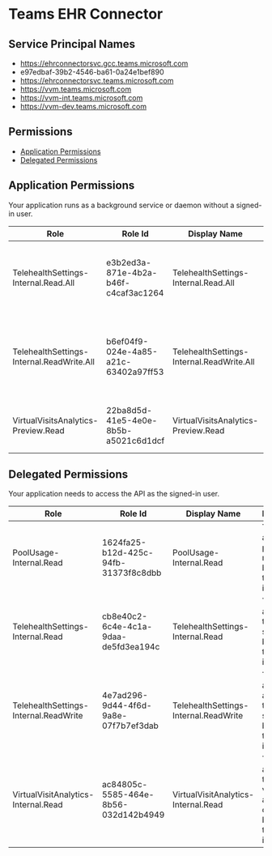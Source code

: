# Teams EHR Connector
## Service Principal Names
- https://ehrconnectorsvc.gcc.teams.microsoft.com
- e97edbaf-39b2-4546-ba61-0a24e1bef890
- https://ehrconnectorsvc.teams.microsoft.com
- https://vvm.teams.microsoft.com
- https://vvm-int.teams.microsoft.com
- https://vvm-dev.teams.microsoft.com

 ## Permissions
- [Application Permissions](#application-permissions)
- [Delegated Permissions](#delegated-permissions)

## Application Permissions
Your application runs as a background service or daemon without a signed-in user.

| Role | Role Id | Display Name | Description |
|---|---|---|---|
| TelehealthSettings-Internal.Read.All | e3b2ed3a-871e-4b2a-b46f-c4caf3ac1264 | TelehealthSettings-Internal.Read.All | This allows app to read telehealth settings without a signed-in user. |
| TelehealthSettings-Internal.ReadWrite.All | b6ef04f9-024e-4a85-a21c-63402a97ff53 | TelehealthSettings-Internal.ReadWrite.All | This allows app to read and write telehealth settings without a signed-in user. |
| VirtualVisitsAnalytics-Preview.Read | 22ba8d5d-41e5-4e0e-8b5b-a5021c6d1dcf | VirtualVisitsAnalytics-Preview.Read | Allow users to read virtual visit analytics data |

## Delegated Permissions
Your application needs to access the API as the signed-in user. 

| Role | Role Id | Display Name | Description |
|---|---|---|---|
| PoolUsage-Internal.Read | 1624fa25-b12d-425c-94fb-31373f8c8dbb | PoolUsage-Internal.Read | This allows app to read pool usage report on behalf of the signed-in user. |
| TelehealthSettings-Internal.Read | cb8e40c2-6c4e-4c1a-9daa-de5fd3ea194c | TelehealthSettings-Internal.Read | This allows app to read telehealth settings on behalf of the signed-in user. |
| TelehealthSettings-Internal.ReadWrite | 4e7ad296-9d44-4f6d-9a8e-07f7b7ef3dab | TelehealthSettings-Internal.ReadWrite | This allows app to read and write telehealth settings on behalf of the signed-in user. |
| VirtualVisitAnalytics-Internal.Read | ac84805c-5585-464e-8b56-032d142b4949 | VirtualVisitAnalytics-Internal.Read | This allow application to get virtual visits analytics data on behalf of the signed in user |

